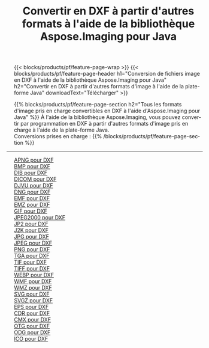﻿---
title: Convertir en DXF à partir d'autres formats à l'aide de la bibliothèque Aspose.Imaging pour Java 
weight: 3920
url: /fr/java/conversion/to/dxf 
lang: fr
langdirlevel: 2
locales: zh-hans,ja,it,ru,de,es,fr,nl,id,lt,pl,pt,vi,tr,ko,zh-hant,ar,hi,th,sv,cs,uk,he
description: En utilisant Aspose.Imaging, vous pouvez convertir en DXF à partir d'autres formats en utilisant Java
---

{{< blocks/products/pf/feature-page-wrap >}}
{{< blocks/products/pf/feature-page-header h1="Conversion de fichiers image en DXF à l'aide de la bibliothèque Aspose.Imaging pour Java" h2="Convertir en DXF à partir d'autres formats d'image à l'aide de la plate-forme Java" downloadText="Télécharger" >}}


{{% blocks/products/pf/feature-page-section  h2="Tous les formats d'image pris en charge convertibles en DXF à l'aide d'Aspose.Imaging pour Java" %}}
À l'aide de la bibliothèque Aspose.Imaging, vous pouvez convertir par programmation en DXF à partir d'autres formats d'image pris en charge à l'aide de la plate-forme Java.
<br/>
Conversions prises en charge :
{{% /blocks/products/pf/feature-page-section %}}
<div class="container-fluid productfamilypage bg-gray">
    <div class="convertypes bg-gray agp-content section">
        <div class="container">
		<hr style="margin-left:-20px;"/>
		<div class="row other-converters">
		    <div class='col-md-2 other-converter remove-lp remove-rp'><a href="/imaging/fr/java/conversion/apng-to-dxf" >APNG pour DXF</a></div>
<div class='col-md-2 other-converter remove-lp remove-rp'><a href="/imaging/fr/java/conversion/bmp-to-dxf" >BMP pour DXF</a></div>
<div class='col-md-2 other-converter remove-lp remove-rp'><a href="/imaging/fr/java/conversion/dib-to-dxf" >DIB pour DXF</a></div>
<div class='col-md-2 other-converter remove-lp remove-rp'><a href="/imaging/fr/java/conversion/dicom-to-dxf" >DICOM pour DXF</a></div>
<div class='col-md-2 other-converter remove-lp remove-rp'><a href="/imaging/fr/java/conversion/djvu-to-dxf" >DJVU pour DXF</a></div>
<div class='col-md-2 other-converter remove-lp remove-rp'><a href="/imaging/fr/java/conversion/dng-to-dxf" >DNG pour DXF</a></div>
<div class='col-md-2 other-converter remove-lp remove-rp'><a href="/imaging/fr/java/conversion/emf-to-dxf" >EMF pour DXF</a></div>
<div class='col-md-2 other-converter remove-lp remove-rp'><a href="/imaging/fr/java/conversion/emz-to-dxf" >EMZ pour DXF</a></div>
<div class='col-md-2 other-converter remove-lp remove-rp'><a href="/imaging/fr/java/conversion/gif-to-dxf" >GIF pour DXF</a></div>
<div class='col-md-2 other-converter remove-lp remove-rp'><a href="/imaging/fr/java/conversion/jpeg2000-to-dxf" >JPEG2000 pour DXF</a></div>
<div class='col-md-2 other-converter remove-lp remove-rp'><a href="/imaging/fr/java/conversion/jp2-to-dxf" >JP2 pour DXF</a></div>
<div class='col-md-2 other-converter remove-lp remove-rp'><a href="/imaging/fr/java/conversion/j2k-to-dxf" >J2K pour DXF</a></div>
<div class='col-md-2 other-converter remove-lp remove-rp'><a href="/imaging/fr/java/conversion/jpg-to-dxf" >JPG pour DXF</a></div>
<div class='col-md-2 other-converter remove-lp remove-rp'><a href="/imaging/fr/java/conversion/jpeg-to-dxf" >JPEG pour DXF</a></div>
<div class='col-md-2 other-converter remove-lp remove-rp'><a href="/imaging/fr/java/conversion/png-to-dxf" >PNG pour DXF</a></div>
<div class='col-md-2 other-converter remove-lp remove-rp'><a href="/imaging/fr/java/conversion/tga-to-dxf" >TGA pour DXF</a></div>
<div class='col-md-2 other-converter remove-lp remove-rp'><a href="/imaging/fr/java/conversion/tif-to-dxf" >TIF pour DXF</a></div>
<div class='col-md-2 other-converter remove-lp remove-rp'><a href="/imaging/fr/java/conversion/tiff-to-dxf" >TIFF pour DXF</a></div>
<div class='col-md-2 other-converter remove-lp remove-rp'><a href="/imaging/fr/java/conversion/webp-to-dxf" >WEBP pour DXF</a></div>
<div class='col-md-2 other-converter remove-lp remove-rp'><a href="/imaging/fr/java/conversion/wmf-to-dxf" >WMF pour DXF</a></div>
<div class='col-md-2 other-converter remove-lp remove-rp'><a href="/imaging/fr/java/conversion/wmz-to-dxf" >WMZ pour DXF</a></div>
<div class='col-md-2 other-converter remove-lp remove-rp'><a href="/imaging/fr/java/conversion/svg-to-dxf" >SVG pour DXF</a></div>
<div class='col-md-2 other-converter remove-lp remove-rp'><a href="/imaging/fr/java/conversion/svgz-to-dxf" >SVGZ pour DXF</a></div>
<div class='col-md-2 other-converter remove-lp remove-rp'><a href="/imaging/fr/java/conversion/eps-to-dxf" >EPS pour DXF</a></div>
<div class='col-md-2 other-converter remove-lp remove-rp'><a href="/imaging/fr/java/conversion/cdr-to-dxf" >CDR pour DXF</a></div>
<div class='col-md-2 other-converter remove-lp remove-rp'><a href="/imaging/fr/java/conversion/cmx-to-dxf" >CMX pour DXF</a></div>
<div class='col-md-2 other-converter remove-lp remove-rp'><a href="/imaging/fr/java/conversion/otg-to-dxf" >OTG pour DXF</a></div>
<div class='col-md-2 other-converter remove-lp remove-rp'><a href="/imaging/fr/java/conversion/odg-to-dxf" >ODG pour DXF</a></div>
<div class='col-md-2 other-converter remove-lp remove-rp'><a href="/imaging/fr/java/conversion/ico-to-dxf" >ICO pour DXF</a></div>
                </div>
        </div>
    </div>
</div>
<br/>

